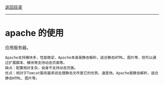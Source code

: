 <p>
    <a href="#" onclick="refreshContent('service')">返回目录</a>
</p>

---

# apache 的使用

应用服务器。

    Apache支持模块多，性能稳定，Apache本身是静态解析，适合静态HTML、图片等，但可以通过扩展脚本、模块等支持动态页面等。
    缺点：配置相对复杂，自身不支持动态页面。
    优点：相对于Tomcat服务器来说处理静态文件是它的优势，速度快。Apache是静态解析，适合静态HTML、图片等。